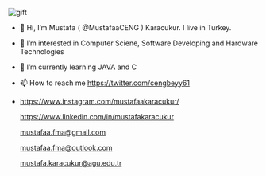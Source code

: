   ![gift](https://user-images.githubusercontent.com/100701583/158077683-af89ac6f-7a7d-4cf7-a965-c0d8010fa21b.png)

- 👋 Hi, I’m Mustafa ( @MustafaaCENG ) Karacukur. I live in Turkey. 
- 👀 I’m interested in Computer Sciene, Software Developing and Hardware Technologies
- 🌱 I’m currently learning JAVA and C 
- 📫 How to reach me https://twitter.com/cengbeyy61
- 
  https://www.instagram.com/mustafaakaracukur/

  
  https://www.linkedin.com/in/mustafakaracukur
  
  mustafaa.fma@gmail.com 

  mustafaa.fma@outlook.com
  
  mustafa.karacukur@agu.edu.tr


<!---
MustafaaCENG/MustafaaCENG is a ✨ special ✨ repository because its `README.md` (this file) appears on your GitHub profile.
You can click the Preview link to take a look at your changes.
--->

